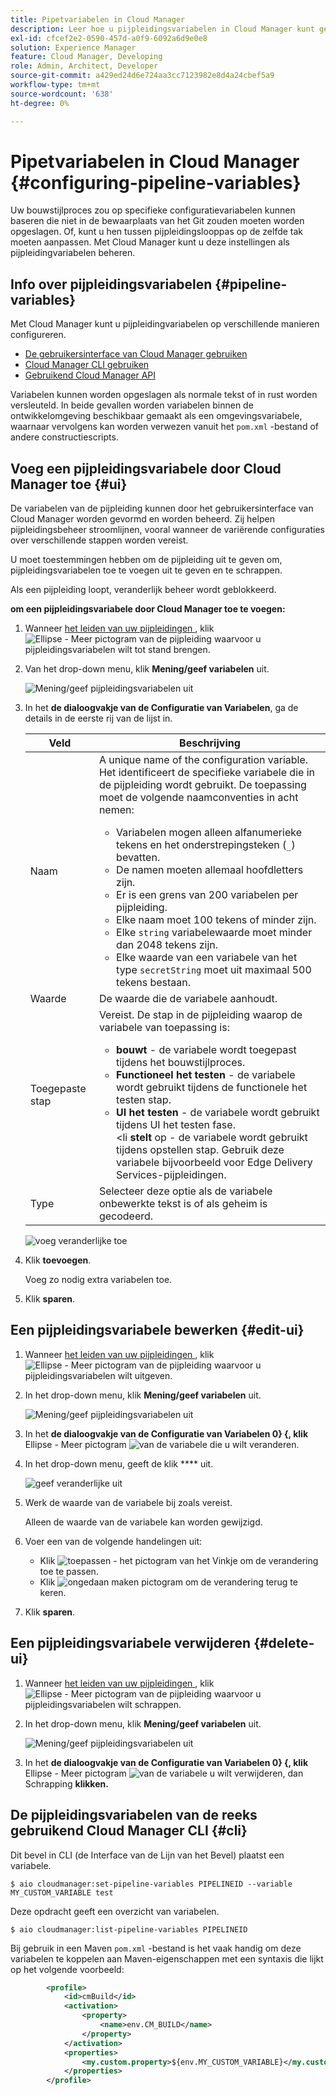 ```yaml
---
title: Pipetvariabelen in Cloud Manager
description: Leer hoe u pijpleidingsvariabelen in Cloud Manager kunt gebruiken om specifieke configuratievariabelen voor uw bouwstijl te beheren.
exl-id: cfcef2e2-0590-457d-a0f9-6092a6d9e0e8
solution: Experience Manager
feature: Cloud Manager, Developing
role: Admin, Architect, Developer
source-git-commit: a429ed24d6e724aa3cc7123982e8d4a24cbef5a9
workflow-type: tm+mt
source-wordcount: '638'
ht-degree: 0%

---
```


# Pipetvariabelen in Cloud Manager {#configuring-pipeline-variables}

Uw bouwstijlproces zou op specifieke configuratievariabelen kunnen baseren die niet in de bewaarplaats van het Git zouden moeten worden opgeslagen. Of, kunt u hen tussen pijpleidingslooppas op de zelfde tak moeten aanpassen. Met Cloud Manager kunt u deze instellingen als pijpleidingvariabelen beheren.

## Info over pijpleidingsvariabelen {#pipeline-variables}

Met Cloud Manager kunt u pijpleidingvariabelen op verschillende manieren configureren.

* [De gebruikersinterface van Cloud Manager gebruiken](#ui)
* [Cloud Manager CLI gebruiken](#cli)
* [ Gebruikend Cloud Manager API ](https://developer.adobe.com/experience-cloud/cloud-manager/reference/api/#tag/Variables/operation/getPipelineVariables)

Variabelen kunnen worden opgeslagen als normale tekst of in rust worden versleuteld. In beide gevallen worden variabelen binnen de ontwikkelomgeving beschikbaar gemaakt als een omgevingsvariabele, waarnaar vervolgens kan worden verwezen vanuit het `pom.xml` -bestand of andere constructiescripts.

## Voeg een pijpleidingsvariabele door Cloud Manager toe {#ui}

De variabelen van de pijpleiding kunnen door het gebruikersinterface van Cloud Manager worden gevormd en worden beheerd. Zij helpen pijpleidingsbeheer stroomlijnen, vooral wanneer de variërende configuraties over verschillende stappen worden vereist.

U moet toestemmingen hebben om de pijpleiding uit te geven om, pijpleidingsvariabelen toe te voegen uit te geven en te schrappen.

Als een pijpleiding loopt, veranderlijk beheer wordt geblokkeerd.

**om een pijpleidingsvariabele door Cloud Manager toe te voegen:**

1. Wanneer [ het leiden van uw pijpleidingen ](/help/implementing/cloud-manager/configuring-pipelines/managing-pipelines.md), klik ![ Ellipse - Meer pictogram ](https://spectrum.adobe.com/static/icons/workflow_18/Smock_More_18_N.svg) van de pijpleiding waarvoor u pijpleidingsvariabelen wilt tot stand brengen.

1. Van het drop-down menu, klik **Mening/geef variabelen** uit.

   ![ Mening/geef pijpleidingsvariabelen ](/help/implementing/cloud-manager/assets/pipeline-variables-view-edit.png) uit

1. In het **de dialoogvakje van de Configuratie van Variabelen**, ga de details in de eerste rij van de lijst in.

   | Veld | Beschrijving |
   | --- | --- |
   | Naam | A unique name of the configuration variable. Het identificeert de specifieke variabele die in de pijpleiding wordt gebruikt. De toepassing moet de volgende naamconventies in acht nemen:<ul><li>Variabelen mogen alleen alfanumerieke tekens en het onderstrepingsteken (`_`) bevatten.</li><li>De namen moeten allemaal hoofdletters zijn.</li><li>Er is een grens van 200 variabelen per pijpleiding.</li><li>Elke naam moet 100 tekens of minder zijn.</li><li>Elke `string` variabelewaarde moet minder dan 2048 tekens zijn.</li><li>Elke waarde van een variabele van het type `secretString` moet uit maximaal 500 tekens bestaan.</li></ul> |
   | Waarde | De waarde die de variabele aanhoudt. |
   | Toegepaste stap | Vereist. De stap in de pijpleiding waarop de variabele van toepassing is:<ul><li>**bouwt** - de variabele wordt toegepast tijdens het bouwstijlproces.</li><li>**Functioneel het testen** - de variabele wordt gebruikt tijdens de functionele het testen stap.</li><li>**UI het testen** - de variabele wordt gebruikt tijdens UI het testen fase.</li>&lt;li **stelt** op - de variabele wordt gebruikt tijdens opstellen stap. Gebruik deze variabele bijvoorbeeld voor Edge Delivery Services-pijpleidingen.</li></ul> |
   | Type | Selecteer deze optie als de variabele onbewerkte tekst is of als geheim is gecodeerd. |

   ![ voeg veranderlijke ](/help/implementing/cloud-manager/assets/pipeline-variables-add-variable.png) toe

1. Klik **toevoegen**.

   Voeg zo nodig extra variabelen toe.

1. Klik **sparen**.

## Een pijpleidingsvariabele bewerken {#edit-ui}

1. Wanneer [ het leiden van uw pijpleidingen ](/help/implementing/cloud-manager/configuring-pipelines/managing-pipelines.md), klik ![ Ellipse - Meer pictogram ](https://spectrum.adobe.com/static/icons/workflow_18/Smock_More_18_N.svg) van de pijpleiding waarvoor u pijpleidingsvariabelen wilt uitgeven.

1. In het drop-down menu, klik **Mening/geef variabelen** uit.

   ![ Mening/geef pijpleidingsvariabelen ](/help/implementing/cloud-manager/assets/pipeline-variables-view-edit.png) uit

1. In het **de dialoogvakje van de Configuratie van Variabelen 0} {, klik** Ellipse - Meer pictogram ![ van de variabele die u wilt veranderen.](https://spectrum.adobe.com/static/icons/workflow_18/Smock_More_18_N.svg)

1. In het drop-down menu, geeft de klik **** uit.

   ![ geef veranderlijke ](/help/implementing/cloud-manager/assets/pipeline-variables-edit.png) uit

1. Werk de waarde van de variabele bij zoals vereist.

   Alleen de waarde van de variabele kan worden gewijzigd.

1. Voer een van de volgende handelingen uit:

   * Klik ![ toepassen - het pictogram van het Vinkje ](https://spectrum.adobe.com/static/icons/workflow_18/Smock_Checkmark_18_N.svg) om de verandering toe te passen.
   * Klik ![ ongedaan maken pictogram ](https://spectrum.adobe.com/static/icons/workflow_18/Smock_Undo_18_N.svg) om de verandering terug te keren.

1. Klik **sparen**.


## Een pijpleidingsvariabele verwijderen {#delete-ui}

1. Wanneer [ het leiden van uw pijpleidingen ](/help/implementing/cloud-manager/configuring-pipelines/managing-pipelines.md), klik ![ Ellipse - Meer pictogram ](https://spectrum.adobe.com/static/icons/workflow_18/Smock_More_18_N.svg) van de pijpleiding waarvoor u pijpleidingsvariabelen wilt schrappen.

1. In het drop-down menu, klik **Mening/geef variabelen** uit.

   ![ Mening/geef pijpleidingsvariabelen ](/help/implementing/cloud-manager/assets/pipeline-variables-view-edit.png) uit

1. In het **de dialoogvakje van de Configuratie van Variabelen 0} {, klik** Ellipse - Meer pictogram ![ van de variabele u wilt verwijderen, dan ](https://spectrum.adobe.com/static/icons/workflow_18/Smock_More_18_N.svg) Schrapping **klikken.**

## De pijpleidingsvariabelen van de reeks gebruikend Cloud Manager CLI {#cli}

Dit bevel in CLI (de Interface van de Lijn van het Bevel) plaatst een variabele.

```shell
$ aio cloudmanager:set-pipeline-variables PIPELINEID --variable MY_CUSTOM_VARIABLE test
```

Deze opdracht geeft een overzicht van variabelen.

```shell
$ aio cloudmanager:list-pipeline-variables PIPELINEID
```

Bij gebruik in een Maven `pom.xml` -bestand is het vaak handig om deze variabelen te koppelen aan Maven-eigenschappen met een syntaxis die lijkt op het volgende voorbeeld:

```xml
        <profile>
            <id>cmBuild</id>
            <activation>
                <property>
                    <name>env.CM_BUILD</name>
                </property>
            </activation>
            <properties>
                <my.custom.property>${env.MY_CUSTOM_VARIABLE}</my.custom.property> 
            </properties>
        </profile>
```
